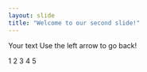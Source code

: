 ```yaml
---
layout: slide
title: "Welcome to our second slide!"
---
```

Your text
Use the left arrow to go back!

1
2
3
4
5
